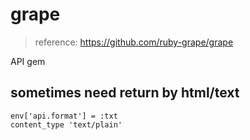 # grape
> reference: https://github.com/ruby-grape/grape

API gem

## sometimes need return by html/text
```
env['api.format'] = :txt
content_type 'text/plain'
```
